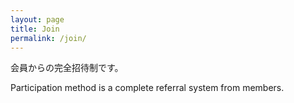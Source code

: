 ```yaml
---
layout: page
title: Join
permalink: /join/
---
```


会員からの完全招待制です。

Participation method is a complete referral system from members.
